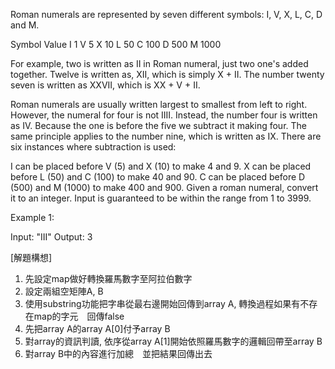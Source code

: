 Roman numerals are represented by seven different symbols: I, V, X, L, C, D and M.

Symbol       Value
I             1
V             5
X             10
L             50
C             100
D             500
M             1000

For example, two is written as II in Roman numeral, just two one's added together. Twelve is written as, XII, which is simply X + II. The number twenty seven is written as XXVII, which is XX + V + II.

Roman numerals are usually written largest to smallest from left to right. However, the numeral for four is not IIII. Instead, the number four is written as IV. Because the one is before the five we subtract it making four. The same principle applies to the number nine, which is written as IX. There are six instances where subtraction is used:

I can be placed before V (5) and X (10) to make 4 and 9. 
X can be placed before L (50) and C (100) to make 40 and 90. 
C can be placed before D (500) and M (1000) to make 400 and 900.
Given a roman numeral, convert it to an integer. Input is guaranteed to be within the range from 1 to 3999.

Example 1:

Input: "III"
Output: 3

[解題構想]

1. 先設定map做好轉換羅馬數字至阿拉伯數字
2. 設定兩組空矩陣A, B
3. 使用substring功能把字串從最右邊開始回傳到array A, 轉換過程如果有不存在map的字元　回傳false
4. 先把array A的array A[0]付予array B
5. 對array的資訊判讀, 依序從array A[1]開始依照羅馬數字的邏輯回帶至array B
6. 對array B中的內容進行加總　並把結果回傳出去
